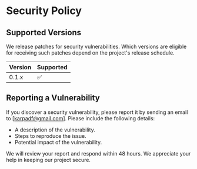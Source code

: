 # Security Policy

## Supported Versions

We release patches for security vulnerabilities. Which versions are eligible for receiving such patches depend on the project's release schedule.

| Version | Supported          |
| ------- | ------------------ |
| 0.1.x   | :white_check_mark: |

## Reporting a Vulnerability

If you discover a security vulnerability, please report it by sending an email to [karpadf@gmail.com]. Please include the following details:

- A description of the vulnerability.
- Steps to reproduce the issue.
- Potential impact of the vulnerability.

We will review your report and respond within 48 hours. We appreciate your help in keeping our project secure.
